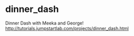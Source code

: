 dinner_dash
===========

Dinner Dash with Meeka and George! http://tutorials.jumpstartlab.com/projects/dinner_dash.html
